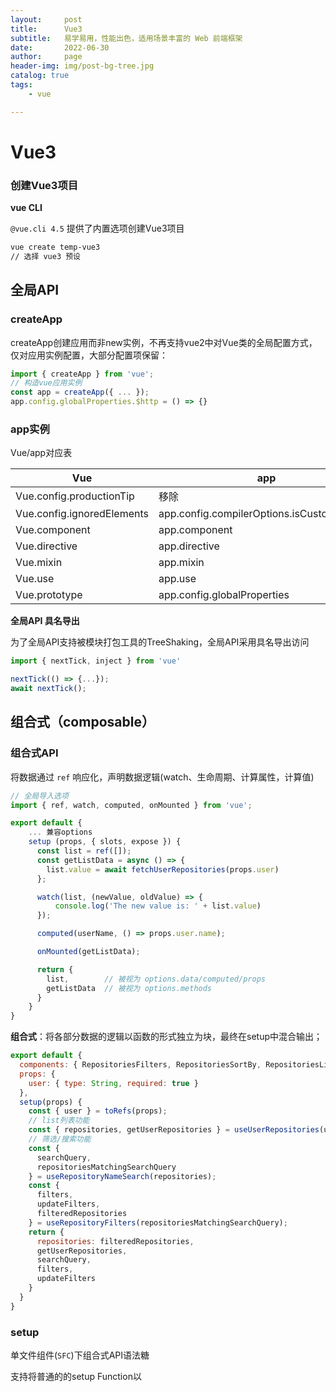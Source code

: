 ```yaml
---
layout:     post
title:      Vue3
subtitle:   易学易用，性能出色，适用场景丰富的 Web 前端框架
date:       2022-06-30
author:     page
header-img: img/post-bg-tree.jpg
catalog: true
tags:
    - vue

---
```


# Vue3

### 创建Vue3项目

**vue CLI**

`@vue.cli 4.5` 提供了内置选项创建Vue3项目

```bash
vue create temp-vue3
// 选择 vue3 预设
```

## 全局API

### createApp

createApp创建应用而非new实例，不再支持vue2中对Vue类的全局配置方式，仅对应用实例配置，大部分配置项保留：

```js
import { createApp } from 'vue';
// 构造vue应用实例
const app = createApp({ ... });
app.config.globalProperties.$http = () => {}
```

### app实例

Vue/app对应表

| Vue                        | app                                        |
| -------------------------- | ------------------------------------------ |
| Vue.config.productionTip   | 移除                                         |
| Vue.config.ignoredElements | app.config.compilerOptions.isCustomElement |
| Vue.component              | app.component                              |
| Vue.directive              | app.directive                              |
| Vue.mixin                  | app.mixin                                  |
| Vue.use                    | app.use                                    |
| Vue.prototype              | app.config.globalProperties                |

**全局API 具名导出**

为了全局API支持被模块打包工具的TreeShaking，全局API采用具名导出访问

```js
import { nextTick, inject } from 'vue'

nextTick(() => {...});
await nextTick();
```

## 组合式（composable）

### 组合式API

将数据通过 `ref` 响应化，声明数据逻辑(watch、生命周期、计算属性，计算值)

```js
// 全局导入选项
import { ref, watch, computed, onMounted } from 'vue';

export default {
    ... 兼容options
    setup (props, { slots, expose }) {
      const list = ref([]);
      const getListData = async () => {
        list.value = await fetchUserRepositories(props.user)
      };

      watch(list, (newValue, oldValue) => {
          console.log('The new value is: ' + list.value)
      });

      computed(userName, () => props.user.name);

      onMounted(getListData);

      return {
        list,        // 被视为 options.data/computed/props
        getListData  // 被视为 options.methods
      }
    }
}
```

**组合式**：将各部分数据的逻辑以函数的形式独立为块，最终在setup中混合输出；

```js
export default {
  components: { RepositoriesFilters, RepositoriesSortBy, RepositoriesList },
  props: {
    user: { type: String, required: true }
  },
  setup(props) {
    const { user } = toRefs(props);
    // list列表功能
    const { repositories, getUserRepositories } = useUserRepositories(user);
    // 筛选/搜索功能
    const {
      searchQuery,
      repositoriesMatchingSearchQuery
    } = useRepositoryNameSearch(repositories);
    const {
      filters,
      updateFilters,
      filteredRepositories
    } = useRepositoryFilters(repositoriesMatchingSearchQuery);
    return {
      repositories: filteredRepositories,
      getUserRepositories,
      searchQuery,
      filters,
      updateFilters
    }
  }
} 
```

### setup

单文件组件(`SFC`)下组合式API语法糖

支持将普通的的setup Function以 **<script>** 标签内书写，访问局部作用域且每被引用都会执行；

```html
<template>
    <div>{{ msg }}</div>
    <Comp v-directive-bind />
</template>

<script setup>
    // 顶层变量暴露于模板
    import { ref } from 'vue';
    import Comp from './Comp.vue';
    let msg = ref('tip message');
    let list = ref([]);
    // 允许函数作为自定义指令
    const vDirectiveBind = {
      beforeMount(){ ... }, 
      ...
    };
    // vue选项声明
    const props = defineProps({
      foo: String
    });
    const emit = defineEmits(['change', 'delete']);
    // <script setup> 内访问 $slot $attrs
    const slots = useSlots();
    const attrs = useAttrs();
    // 仅通过defineExpose暴露的属性，可被外部调用$parent/children访问
    defineExpose({ list, foo });
    // <script setup> 内支持顶层async/await
    list.value = await this.$http.getList(params);
</script>
```

### hook

组合式函数，利用 Vue 的组合式 API 来封装和复用 **有状态逻辑** 的函数；

## 生命周期

`destroyed` 更名为`onUnmounted`

`beforeDestroy` 更名为 `onBeforeUnmount`

**生命周期事件**

```html
// @hook更改为@vnode
<template>
  <child-component @vnode-updated="onUpdated">
</template>
```

## v-model

移除了 `v-bind/:attr.sync` 写法，将其集成至 `v-model`；

`v-model` 的默认 prop 由 value 变为 `modelValue`，且支持添加自定义修饰符；

```vue
<user-form v-model:title="formTitle" v-model="formData" />

// 等价于

<user-form
  :title="formTitle" 
  @update:title="v => formTitle = v" 
  :modelValue="formData"
  @update:modelValue="v => formData= v" 
/>
```

**注：** 

`emit("update:modelValue", [...list, item])` 更新引用类型数组项，需 `reactive(item)` 使其立即作为可响应值

`emit` 发射后，监听处理将在下次 `nextTick` 时机才会统一执行

## 自定义事件

- 任何情况必须声明事件选项emit
- 任何情况必须声明props，即需要访问的传递值 

## 指令

**生命周期**

```js
// 指令生命周期与组件生命周期一致
const vMyDirective = {
  created(el, binding, vnode, prevVnode) {
      // binding.instance访问组件实例，vnode访问组件虚拟节点
      const vm = binding.instance;
  }, // 新增
  beforeMount() {},
  mounted() {},
  beforeUpdate() {}, // 新增
  updated() {},
  beforeUnmount() {}, // 新增
  unmounted() {}
}

// 模板语法直接使用 v-my-directive
```

## template

### 多根节点支持

片段即支持多根节点的组件，但需要求开发者显式定义 attribute 分布节点；

```html
<template>
  <header>...</header>
  <main v-bind="$attrs">...</main>
  <footer>...</footer>
</template>
```

### teleport

teleport实现了UI结构不再作为Vue逻辑组件结构体现

允许指定Vue组件的UI部分/全部内容在页面的其它位置展现；

```html
<teleport to="#el/body">
    <child-component name="John" />
</teleport>
```

### <template key>

template支持绑定key标识

且会为`v-if` `v-else-if` `v-else` 自动生成key，不再需要手动添加 `key` 以不被重用；

### v-if/v-for

**`v-if` 优先级高于 `v-for`**

## 组件

### 引用

```html
<script setup>
  const comp1 = ref(null) // 对comp引用
</script>

<template>
  <comp ref="comp1"/>
</template>
```

### 异步组件

```js
// 不再支持
const comp = () => import('./comp.vue');
const asyncModal = {
  component: () => import('./Modal.vue'),
  delay: 200,
  timeout: 3000,
  error: ErrorComponent,
  loading: LoadingComponent
}

// 改为显示定义
import { defineAsyncComponent } from 'vue'
const comp = defineAsyncComponent(() => import('./comp.vue'));
const asyncModal = defineAsyncComponent({
  loader: () => import('./Modal.vue'),
  delay: 200,
  timeout: 3000,
  error: ErrorComponent,
  loading: LoadingComponent
})
```

### $attr

`class`、`style` 属性也会存在于 `$attr` 上，所以也会受到 `inheritAttr` 控制；`$listeners`成为了 `$attrs` 对象一部分

```html
<comp @success="handle"></comp>
// 如comp内 $emits 选项未接收handle，则作为原生事件绑定给内层元素上
// $attrs.onSuccess
```

### defineOptions

可用于声明组件选项

```html
<script setup>
  defineOptions({ inheritAttrs: false, customOptions: { /* ... */ } })
</script>
```

## 拓展

### 响应式

`markRow(value)`：标记一个值作为原数据存在，使响应式不作反应

`shadowRow(value)`：创建一个浅层响应式值，值内部修改不作反应 

### 渲染函数（render）

vue提供了一个 `h()` 函数用于创建 vnodes，默认接受3个参数：

```js
// 完整参数签名
function h(
  type: string | Component,
  props?: object | null,
  children?: Children | Slot | Slots
): VNode
```

配合 `setup` 返回渲染函数使用

```js
import { useViewable } from "./useViewable.js";
import { ref, reactive, h, defineComponent } from "vue";

export const UseViewable = defineComponent({
  name: "UseViewable",
  props: {
    containerElement: {
      type: Object,
      default: null,
      validator(value) {
        return value instanceof Element;
      },
    },
    initialSizePercentage: { type: Number, default: 1 },
    scaleStep: { type: Number, default: 0.02 },
    onDrag: { type: Function, default: () => {} },
    onScale: { type: Function, default: () => {} },
  },
  setup(props, { slots, expose }) {
    const target = ref(null);
    const data = reactive(useViewable(target, { ...props }));
    expose(data);
    return () =>
      h(
        "div",
        { ref: target, style: data.style },
        slots.default ? slots.default(data) : []
      );
  },
});
```





## 单文件样式

**作用域样式 scoped**

```scss
// 深度选择器 :deep() 
// 代替 ::v-deep
.comp :deep(.el-form){
  margin-bottom: 24px;
}
// 插槽选择器 :slotted
:slotted(.item) {
  width: 240px;
}
// 全局选择器 :global
:global(.piker-popover) {
  padding: 24px;
}
```

**[CSS Modules](https://github.com/css-modules/css-modules)**

`<style module>` 标签会被作为 CSS Modules，暴露的 `$style` 对象包含module声明的CSS类；

```html
<template>
  <p :class="$style.collapse">
    There is some content...
  </p>
  <div class="box">
    <div class="$box.title">Title 1</div>
  </div>    
</template>

<!-- setup 中使用 -->
<script>
    import { useCssModule } from 'vue'
    export default {
      setup {
        const $style = useCssModule();
        const getTitleClassName = () => $style[`title${i}`];
        return { getTitleClassName };
      }
    }
</script>
<script setup>
    import { useCssModule } from 'vue'
    const $boxStyle = useCssModule('box');
    const getTitleClassName = () => $style[`title${i}`];
</script>

<style module>
    .collapse {
      height: 120px;
      overflow: hidden;
    }
</style>
<style module="box">
    .title {
      font-size: 24px;
      font-weight: bold;
    }
</style>
```

**动态CSS**

```html
<script>
    const colors = ['red', 'green', 'blue']; 
    export default {
        ...
        computed: {
            color(){
                return colors[this.index];
            }
        }
    }
</script>

<script setup>
    const colors = ['red', 'green', 'blue']; 
    const color = () => colors[this.index];
</script>

<style scoped>
    .text {
      color: v-bind(color);
    }
    .test {
      color: v-bind(theme.color);
    }
</style> 
```

## 移除项

### extend

```js
// vue2
const Comp = Vue.extend(comp);
new Comp().$mount('#el');

// vue3
Vue.createApp(comp).mount('#el');
```

### `v-on.native`

新增 `emits` 选项定义子组件真正会被触发的事件

否则作为 native 事件监听( `inheirtAttr: false` 情况外)

### 事件API

`vm.$on|$off|$once` 事件API移除，事件总线`$eventBus` 使用第三方库 `mitt代替`

```js
// eventBus.js
import emitter from 'tiny-emitter/instance'

export default {
  $on: (...args) => emitter.on(...args),
  $once: (...args) => emitter.once(...args),
  $off: (...args) => emitter.off(...args),
  $emit: (...args) => emitter.emit(...args),
}
```

## 生态

### Vue Router

**createRouter**

```js
// import Router from 'vue-router'
import { createRouter } from 'vue-router'

const router = createRouter({
  // ...
})
```

**`history`**

```js
import { createRouter, createWebHistory } from 'vue-router'
// 还有 createWebHashHistory 和 createMemoryHistory
createRouter({
  history: createWebHistory('/base-directory/'), // 替代mode，旧的base选项改为传入参数
  routes: [],
})
```

**通配符路由**

```js
{ path: '/:pathMatch(.*)*', name: 'not-found', component: NotFound }
```

**`router.match` 改为 `router.resolve`**

**带有空 `path` 的命名子路由不再添加斜线**

### Vuex

**createStore**

```js
// store/index.js
import { createStore } from 'vuex'
export const store = createStore({
  state () {
    return { ... }
  }
})

// main.js
import { createApp } from 'vue'
import { store } from './store'
import App from './App.vue'
const app = createApp(App)
app.use(store)
app.mount('#app')
```

**useStore**

vuex 4 为组件的 `setup` 钩子函数提供 `useStore`

```js
import { useStore } from 'vuex'

export default {
  setup () {
    const store = useStore()
  }
}
```
